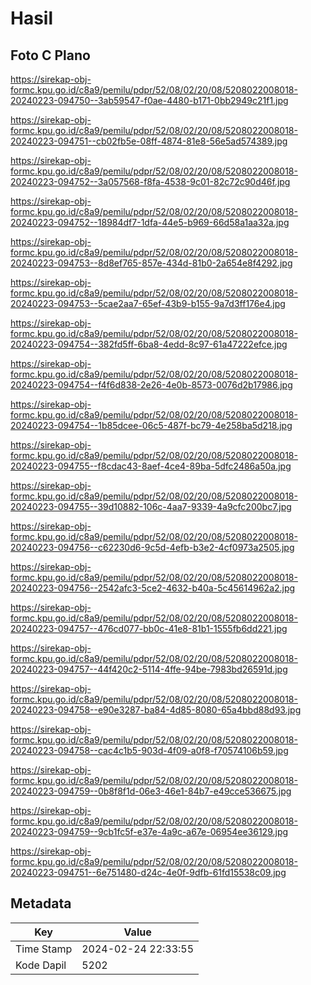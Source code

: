 # Hasil

## Foto C Plano

https://sirekap-obj-formc.kpu.go.id/c8a9/pemilu/pdpr/52/08/02/20/08/5208022008018-20240223-094750--3ab59547-f0ae-4480-b171-0bb2949c21f1.jpg

https://sirekap-obj-formc.kpu.go.id/c8a9/pemilu/pdpr/52/08/02/20/08/5208022008018-20240223-094751--cb02fb5e-08ff-4874-81e8-56e5ad574389.jpg

https://sirekap-obj-formc.kpu.go.id/c8a9/pemilu/pdpr/52/08/02/20/08/5208022008018-20240223-094752--3a057568-f8fa-4538-9c01-82c72c90d46f.jpg

https://sirekap-obj-formc.kpu.go.id/c8a9/pemilu/pdpr/52/08/02/20/08/5208022008018-20240223-094752--18984df7-1dfa-44e5-b969-66d58a1aa32a.jpg

https://sirekap-obj-formc.kpu.go.id/c8a9/pemilu/pdpr/52/08/02/20/08/5208022008018-20240223-094753--8d8ef765-857e-434d-81b0-2a654e8f4292.jpg

https://sirekap-obj-formc.kpu.go.id/c8a9/pemilu/pdpr/52/08/02/20/08/5208022008018-20240223-094753--5cae2aa7-65ef-43b9-b155-9a7d3ff176e4.jpg

https://sirekap-obj-formc.kpu.go.id/c8a9/pemilu/pdpr/52/08/02/20/08/5208022008018-20240223-094754--382fd5ff-6ba8-4edd-8c97-61a47222efce.jpg

https://sirekap-obj-formc.kpu.go.id/c8a9/pemilu/pdpr/52/08/02/20/08/5208022008018-20240223-094754--f4f6d838-2e26-4e0b-8573-0076d2b17986.jpg

https://sirekap-obj-formc.kpu.go.id/c8a9/pemilu/pdpr/52/08/02/20/08/5208022008018-20240223-094754--1b85dcee-06c5-487f-bc79-4e258ba5d218.jpg

https://sirekap-obj-formc.kpu.go.id/c8a9/pemilu/pdpr/52/08/02/20/08/5208022008018-20240223-094755--f8cdac43-8aef-4ce4-89ba-5dfc2486a50a.jpg

https://sirekap-obj-formc.kpu.go.id/c8a9/pemilu/pdpr/52/08/02/20/08/5208022008018-20240223-094755--39d10882-106c-4aa7-9339-4a9cfc200bc7.jpg

https://sirekap-obj-formc.kpu.go.id/c8a9/pemilu/pdpr/52/08/02/20/08/5208022008018-20240223-094756--c62230d6-9c5d-4efb-b3e2-4cf0973a2505.jpg

https://sirekap-obj-formc.kpu.go.id/c8a9/pemilu/pdpr/52/08/02/20/08/5208022008018-20240223-094756--2542afc3-5ce2-4632-b40a-5c45614962a2.jpg

https://sirekap-obj-formc.kpu.go.id/c8a9/pemilu/pdpr/52/08/02/20/08/5208022008018-20240223-094757--476cd077-bb0c-41e8-81b1-1555fb6dd221.jpg

https://sirekap-obj-formc.kpu.go.id/c8a9/pemilu/pdpr/52/08/02/20/08/5208022008018-20240223-094757--44f420c2-5114-4ffe-94be-7983bd26591d.jpg

https://sirekap-obj-formc.kpu.go.id/c8a9/pemilu/pdpr/52/08/02/20/08/5208022008018-20240223-094758--e90e3287-ba84-4d85-8080-65a4bbd88d93.jpg

https://sirekap-obj-formc.kpu.go.id/c8a9/pemilu/pdpr/52/08/02/20/08/5208022008018-20240223-094758--cac4c1b5-903d-4f09-a0f8-f70574106b59.jpg

https://sirekap-obj-formc.kpu.go.id/c8a9/pemilu/pdpr/52/08/02/20/08/5208022008018-20240223-094759--0b8f8f1d-06e3-46e1-84b7-e49cce536675.jpg

https://sirekap-obj-formc.kpu.go.id/c8a9/pemilu/pdpr/52/08/02/20/08/5208022008018-20240223-094759--9cb1fc5f-e37e-4a9c-a67e-06954ee36129.jpg

https://sirekap-obj-formc.kpu.go.id/c8a9/pemilu/pdpr/52/08/02/20/08/5208022008018-20240223-094751--6e751480-d24c-4e0f-9dfb-61fd15538c09.jpg


## Metadata

| Key        | Value               |
| ---------- | ------------------- |
| Time Stamp | 2024-02-24 22:33:55 |
| Kode Dapil | 5202                |



